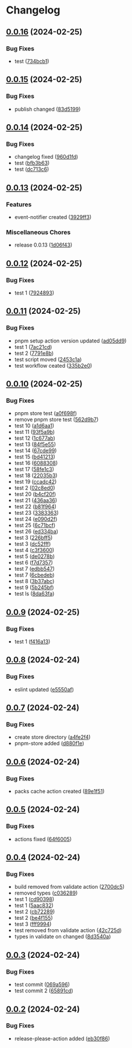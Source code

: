# Changelog

## [0.0.16](https://github.com/ksv90/event-notifier/compare/v0.0.15...v0.0.16) (2024-02-25)


### Bug Fixes

* test ([734bcb1](https://github.com/ksv90/event-notifier/commit/734bcb1c2a8280aa69117386dfdcc568febef0b4))

## [0.0.15](https://github.com/ksv90/event-notifier/compare/v0.0.14...v0.0.15) (2024-02-25)


### Bug Fixes

* publish changed ([83d5199](https://github.com/ksv90/event-notifier/commit/83d519900553134debc7b7852bb0e1da876ddf44))

## [0.0.14](https://github.com/ksv90/event-notifier/compare/v0.0.13...v0.0.14) (2024-02-25)


### Bug Fixes

* changelog fixed ([960d1fd](https://github.com/ksv90/event-notifier/commit/960d1fdb5c948ec8af867268d085159236c44ea0))
* test ([bfb3b63](https://github.com/ksv90/event-notifier/commit/bfb3b638f56a76fd2d127644a4221c7e20b92154))
* test ([dc713c6](https://github.com/ksv90/event-notifier/commit/dc713c6e7f8cfd4ede26bd58e2c0681069625b04))

## [0.0.13](https://github.com/ksv90/event-notifier/compare/v0.0.12...v0.0.13) (2024-02-25)


### Features

* event-notifier created ([3929ff3](https://github.com/ksv90/event-notifier/commit/3929ff3ce32a6c69b75381d1458dad38e7c5357a))

### Miscellaneous Chores

* release 0.0.13 ([1d06f43](https://github.com/ksv90/event-notifier/commit/1d06f43aef9f72dd65add5b45332d36b58e9a696))

## [0.0.12](https://github.com/ksv90/event-notifier/compare/v0.0.11...v0.0.12) (2024-02-25)


### Bug Fixes

* test 1 ([7924893](https://github.com/ksv90/event-notifier/commit/7924893273eea0f3b9458b9e05e070e1ee4bdba3))

## [0.0.11](https://github.com/ksv90/event-notifier/compare/v0.0.10...v0.0.11) (2024-02-25)


### Bug Fixes

* pnpm setup action version updated ([ad05dd9](https://github.com/ksv90/event-notifier/commit/ad05dd9e866885d605d05f3b02e91ae2f0672d8b))
* test 1 ([7ac21cd](https://github.com/ksv90/event-notifier/commit/7ac21cd54ed2863f553bd1ad7af726f874254b3e))
* test 2 ([7791e8b](https://github.com/ksv90/event-notifier/commit/7791e8b72d3ac328b105a478f27b1db1150e3995))
* test script moved ([2453c1a](https://github.com/ksv90/event-notifier/commit/2453c1a15b7a0666ce1d4da802bcb6bf8c4b2f9e))
* test workflow ceated ([335b2e0](https://github.com/ksv90/event-notifier/commit/335b2e0803b2c7b68d6788eea9f8c132f7740632))

## [0.0.10](https://github.com/ksv90/event-notifier/compare/v0.0.9...v0.0.10) (2024-02-25)


### Bug Fixes

* pnpm store test ([a0f698f](https://github.com/ksv90/event-notifier/commit/a0f698f83cc4eed81545d0dd51d84409da107af4))
* remove pnpm store test ([562d9b7](https://github.com/ksv90/event-notifier/commit/562d9b7805a630bf4fbdbdd799aa6a4f2b81e8e4))
* test 10 ([a1d6aa1](https://github.com/ksv90/event-notifier/commit/a1d6aa1013859ae60aa7f8caeccee3debd22ba28))
* test 11 ([93f5a9b](https://github.com/ksv90/event-notifier/commit/93f5a9b04fc1cfa4b8d57674e3d83d58bafc596e))
* test 12 ([1c677ab](https://github.com/ksv90/event-notifier/commit/1c677ab6a9ff11d050326ca2d885f779910e4121))
* test 13 ([84f5e55](https://github.com/ksv90/event-notifier/commit/84f5e5537862af31ab9314c1088da87322a83dae))
* test 14 ([67cde99](https://github.com/ksv90/event-notifier/commit/67cde99b1321272a81864b4f69dcf3853d4576ce))
* test 15 ([bd41213](https://github.com/ksv90/event-notifier/commit/bd41213c95e8e56698e90842d27e58b9d81ecc74))
* test 16 ([6088308](https://github.com/ksv90/event-notifier/commit/6088308eb663ec35a897935b62b03809e4f811ab))
* test 17 ([58fe1c3](https://github.com/ksv90/event-notifier/commit/58fe1c3d5751dcf4f1abd14102181c009f21c19e))
* test 18 ([22035b3](https://github.com/ksv90/event-notifier/commit/22035b39a8c289c0312b5af519a00a4849d5ac7b))
* test 19 ([ccadc42](https://github.com/ksv90/event-notifier/commit/ccadc42935f2a29226cbfc7ea58c4fd55a071652))
* test 2 ([02c8ed0](https://github.com/ksv90/event-notifier/commit/02c8ed0a06ef9034c579172e43545ce2e68ac6f1))
* test 20 ([b4cf20f](https://github.com/ksv90/event-notifier/commit/b4cf20f85d88f30785efe298653e9a766eba4685))
* test 21 ([436aa36](https://github.com/ksv90/event-notifier/commit/436aa361a08c22552bf7f1b3f2ebc1d58dcb38a5))
* test 22 ([b81f964](https://github.com/ksv90/event-notifier/commit/b81f964da1e50ea9e5748f48496fb0fa328be2df))
* test 23 ([3383363](https://github.com/ksv90/event-notifier/commit/3383363dc6bc037aaf314e3398b243cd629928fe))
* test 24 ([e090d2f](https://github.com/ksv90/event-notifier/commit/e090d2f2fc94cb6e005b73fe5c3341631dbdc9dc))
* test 25 ([6c71bcf](https://github.com/ksv90/event-notifier/commit/6c71bcf3bdc4bcc432f7de859b1b583a2c4bc11b))
* test 26 ([ed334ba](https://github.com/ksv90/event-notifier/commit/ed334ba1d22d0bea0073748411d64457220bfb53))
* test 3 ([226bff5](https://github.com/ksv90/event-notifier/commit/226bff5afa0b8b00584ffffd5e8cb90f1da7605f))
* test 3 ([dc52fff](https://github.com/ksv90/event-notifier/commit/dc52fff505b3245e8c8e88116aceb6fd7bad9465))
* test 4 ([c3f3600](https://github.com/ksv90/event-notifier/commit/c3f3600d8ab26fd9be1ff2393f6b30d4e17ab67d))
* test 5 ([de0278b](https://github.com/ksv90/event-notifier/commit/de0278b3b51738278b6bd9511feefa4e7ea735ed))
* test 6 ([f7d7357](https://github.com/ksv90/event-notifier/commit/f7d7357723101390fc94750ce7f2e5e57f7edfa4))
* test 7 ([edbb547](https://github.com/ksv90/event-notifier/commit/edbb547acd31d5d8d282b882f4c5f102be0e99c3))
* test 7 ([6cbedeb](https://github.com/ksv90/event-notifier/commit/6cbedebe2a8c9fb98d084af9e03a6d3837bfb921))
* test 8 ([3b37abc](https://github.com/ksv90/event-notifier/commit/3b37abc340745fe14fe88c0049a4cc37680a0b79))
* test 9 ([5b245bf](https://github.com/ksv90/event-notifier/commit/5b245bf58d25d4c27422809747c2e0524eaf2452))
* test ls ([8da63fa](https://github.com/ksv90/event-notifier/commit/8da63fa2a6415709e6a054760db8d438e834ec61))

## [0.0.9](https://github.com/ksv90/event-notifier/compare/v0.0.8...v0.0.9) (2024-02-25)


### Bug Fixes

* test 1 ([f416a13](https://github.com/ksv90/event-notifier/commit/f416a134703227952fcf0027f207cdb18d075784))

## [0.0.8](https://github.com/ksv90/event-notifier/compare/v0.0.7...v0.0.8) (2024-02-24)


### Bug Fixes

* eslint updated ([e5550af](https://github.com/ksv90/event-notifier/commit/e5550afb2537afa5d243b07b5b533f856e0f9a33))

## [0.0.7](https://github.com/ksv90/event-notifier/compare/v0.0.6...v0.0.7) (2024-02-24)


### Bug Fixes

* create store directory ([a4fe2f4](https://github.com/ksv90/event-notifier/commit/a4fe2f462688cba11c5e0763e7c262068b2a1818))
* pnpm-store added ([d880f1e](https://github.com/ksv90/event-notifier/commit/d880f1e8f318c87270ea4f08b5e644a9cda4865f))

## [0.0.6](https://github.com/ksv90/event-notifier/compare/v0.0.5...v0.0.6) (2024-02-24)


### Bug Fixes

* packs cache action created ([89e1f51](https://github.com/ksv90/event-notifier/commit/89e1f516133a4020831ecd1644c4137f77976847))

## [0.0.5](https://github.com/ksv90/event-notifier/compare/v0.0.4...v0.0.5) (2024-02-24)


### Bug Fixes

* actions fixed ([64f6005](https://github.com/ksv90/event-notifier/commit/64f600525a1d97ea20aa13ab7717453e31d48f16))

## [0.0.4](https://github.com/ksv90/event-notifier/compare/v0.0.3...v0.0.4) (2024-02-24)


### Bug Fixes

* build removed from validate action ([2700dc5](https://github.com/ksv90/event-notifier/commit/2700dc5d1b5acb3443e1be6229b582e1e1882a26))
* removed types ([c036289](https://github.com/ksv90/event-notifier/commit/c0362899b1901f1cc84550fba15bbe8c69a64c6a))
* test 1 ([cd90398](https://github.com/ksv90/event-notifier/commit/cd903987daa2d0c7af9863a63828d62fbf2171a8))
* test 1 ([5aac832](https://github.com/ksv90/event-notifier/commit/5aac8326432f26a2d97fe8a7451f24f6c5aba4e1))
* test 2 ([cb72289](https://github.com/ksv90/event-notifier/commit/cb72289fc5e448b58e9004b958bfe1add518d357))
* test 2 ([be4f155](https://github.com/ksv90/event-notifier/commit/be4f15595bef8f76a14382559d69984654c8affc))
* test 3 ([fff9994](https://github.com/ksv90/event-notifier/commit/fff9994486ea427417f9764225af6e1318d8bc0a))
* test removed from validate action ([42c725d](https://github.com/ksv90/event-notifier/commit/42c725d11d4ad8c040e321d3ceb989549e8e68bf))
* types in validate on changed ([8d3540a](https://github.com/ksv90/event-notifier/commit/8d3540a1ba52017b68c55752b6416612e8202948))

## [0.0.3](https://github.com/ksv90/event-notifier/compare/v0.0.2...v0.0.3) (2024-02-24)


### Bug Fixes

* test commit ([069a596](https://github.com/ksv90/event-notifier/commit/069a596c1bfbda67bc07d40218ff83138024b6fa))
* test commit 2 ([65891cd](https://github.com/ksv90/event-notifier/commit/65891cdfac0a6ba03133c56dff3aa59faf6bf488))

## [0.0.2](https://github.com/ksv90/event-notifier/compare/v0.0.1...v0.0.2) (2024-02-24)


### Bug Fixes

* release-please-action added ([eb30f86](https://github.com/ksv90/event-notifier/commit/eb30f86f1e7bf94b98ebc355d2c58f8e6a1b4f0c))
